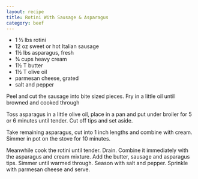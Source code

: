 ```yaml
---
layout: recipe
title: Rotini With Sausage & Asparagus
category: beef
---
```

- 1 ½ lbs rotini
- 12 oz sweet or hot Italian sausage
- 1½ lbs asparagus, fresh
- ¾ cups heavy cream
- 1½ T butter
- 1½ T olive oil
- parmesan cheese, grated
- salt and pepper

Peel and cut the sausage into bite sized pieces. Fry in a little oil until browned and cooked through

Toss asparagus in a little olive oil, place in a pan and put under broiler for 5 or 6 minutes until tender. Cut off tips and set aside.

Take remaining asparagus, cut into 1 inch lengths and combine with cream. Simmer in pot on the stove for 10 minutes.

Meanwhile cook the rotini until tender. Drain. Combine it immediately with the asparagus and cream mixture. Add the butter, sausage and asparagus tips. Simmer until warmed through. Season with salt and pepper. Sprinkle with parmesan cheese and serve.
